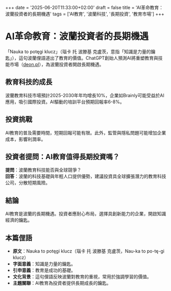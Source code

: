 +++
date = '2025-06-20T11:33:00+02:00'
draft = false
title = 'AI革命教育：波蘭投資者的長期機遇'
tags = ['AI教育', '波蘭科技', '長期投資', '教育市場']
+++

# AI革命教育：波蘭投資者的長期機遇

「Nauka to potęgi klucz」（瑙卡 托 波滕基 克盧茨，意指「知識是力量的鑰匙」），這句波蘭俚語道出了教育的價值。ChatGPT創始人預測AI將重塑教育與技能市場（[deon.pl](https://deon.pl/swiat/tworca-chatgpt-dzieki-ai-nastanie-renesans-wysmiewanych-umiejetnosci,3183743)），為波蘭投資者開啟長期機遇。

## 教育科技的成長
波蘭教育科技市場預計2025-2030年年均增長10%，企業如Brainly可能受益於AI應用，吸引國際投資。AI驅動的培訓平台預期回報率6-8%。

## 投資挑戰
AI教育的普及需要時間，短期回報可能有限。此外，監管與隱私問題可能增加企業成本，影響利潤率。

## 投資者提問：AI教育值得長期投資嗎？  
**提問**：波蘭教育科技能否與全球競爭？  
**回答**：波蘭的科技基礎與年輕人口提供優勢，建議投資具全球擴張潛力的教育科技公司，分散短期風險。

## 結論
AI教育是波蘭的長期機遇。投資者應耐心布局，選擇具創新能力的企業，開啟知識經濟的鑰匙。

## 本篇俚語
- **原文**：Nauka to potęgi klucz（瑙卡 托 波滕基 克盧茨，Nau-ka to po-tę-gi klucz）  
- **字面意義**：知識是力量的鑰匙。  
- **引申意義**：教育是成功的基礎。  
- **文化背景**：這句俚語反映波蘭對教育的重視，常用於強調學習的價值。  
- **主題關聯**：AI教育為投資者提供長期成長的鑰匙。
